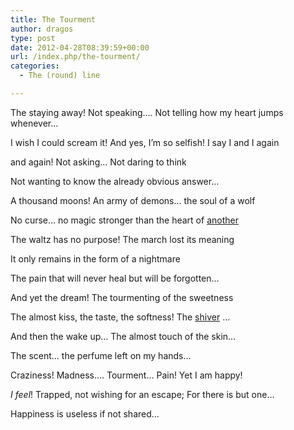 ```yaml
---
title: The Tourment
author: dragos
type: post
date: 2012-04-28T08:39:59+00:00
url: /index.php/the-tourment/
categories:
  - The (round) line

---
```

The staying away! Not speaking&#8230;. Not telling how my heart jumps whenever&#8230;
  
I wish I could scream it! And yes, I&#8217;m so selfish! I say I and I again
  
and again! Not asking&#8230; Not daring to think
  
Not wanting to know the already obvious answer&#8230;

A thousand moons! An army of demons&#8230; the soul of a wolf
  
No curse&#8230; no magic stronger than the heart of <span style="text-decoration: underline;">another</span>
  
The waltz has no purpose! The march lost its meaning
  
It only remains in the form of a nightmare
  
The pain that will never heal but will be forgotten&#8230;<!--more-->

And yet the dream! The tourmenting of the sweetness
  
The almost kiss, the taste, the softness! The <span style="text-decoration: underline;">shiver</span> &#8230;
  
And then the wake up&#8230; The almost touch of the skin&#8230;
  
The scent&#8230; the perfume left on my hands&#8230;
  
Craziness! Madness&#8230;. Tourment&#8230; Pain! Yet I am happy!
  
_I feel_! Trapped, not wishing for an escape; For there is but one&#8230;
  
Happiness is useless if not shared&#8230;